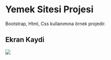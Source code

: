 <h1>Yemek Sitesi Projesi</h1>

Bootstrap, Html, Css kullanımına örnek projedir.

<h2>Ekran Kaydi</h2>

![](ekran.gif)

